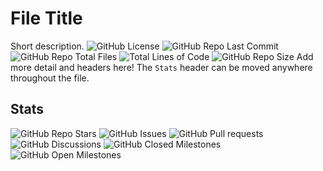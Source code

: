# File Title
Short description.
![GitHub License](https://img.shields.io/github/license/Triumph-Co/Template?label=%F0%9F%AA%AA%20Repo%20License)
![GitHub Repo Last Commit](https://img.shields.io/github/last-commit/Triumph-Co/Template?label=%E2%AC%86%EF%B8%8F%20Repo%20Last%20Commit)
![GitHub Repo Total Files](https://img.shields.io/github/directory-file-count/Triumph-Co/Template?color=%2300AECD&label=%F0%9F%93%81%20Total%20Files)
![Total Lines of Code](https://img.shields.io/tokei/lines/github/Triumph-Co/Template?color=%2300AECD&label=%F0%9F%93%83%20Total%20Lines)
![GitHub Repo Size](https://img.shields.io/github/repo-size/Triumph-Co/Template?color=%2300AECD&label=%F0%9F%92%BE%20Repo%20Size)
Add more detail and headers here! The `Stats` header can be moved anywhere throughout the file.
## Stats
![GitHub Repo Stars](https://img.shields.io/github/stars/Triumph-Co/Template?color=%23FFF000&label=Repo%20Stars%20%E2%AD%90&logo=GitHub)
![GitHub Issues](https://img.shields.io/github/issues/Triumph-Co/Template?label=%F0%9F%9A%A9%20Open%20Issues)
![GitHub Pull requests](https://img.shields.io/github/issues-pr/Triumph-Co/Template?label=%F0%9F%94%81%20Open%20Pull%20Requests)
![GitHub Discussions](https://img.shields.io/github/discussions/Triumph-Co/Template?color=%2300AECD&label=%F0%9F%92%AC%20Repo%20Discussions)
![GitHub Closed Milestones](https://img.shields.io/github/milestones/closed/Triumph-Co/Template?color=%2332BC00&label=%F0%9F%8F%86%20Closed%20Milestones)
![GitHub Open Milestones](https://img.shields.io/github/milestones/open/Triumph-Co/Template?color=%23FFF000&label=%F0%9F%9B%A0%EF%B8%8F%20Open%20Milestones)
